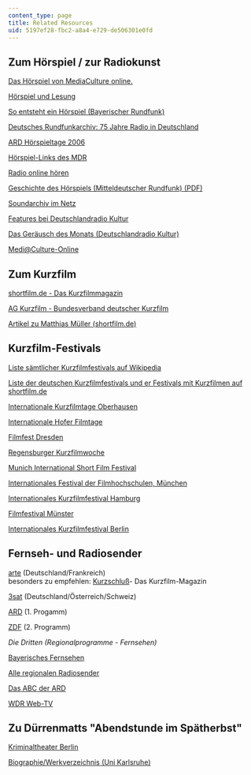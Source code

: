 ```yaml
---
content_type: page
title: Related Resources
uid: 5197ef28-fbc2-a8a4-e729-de506301e0fd
---
```


Zum Hörspiel / zur Radiokunst
-----------------------------

[Das Hörspiel von MediaCulture online.](http://www.mediaculture-online.de/Das_H_rspiel.44.0.html)

[Hörspiel und Lesung](http://www.ard.de/radio)

[So entsteht ein Hörspiel (Bayerischer Rundfunk)](http://www.br-online.de/)

[Deutsches Rundfunkarchiv: 75 Jahre Radio in Deutschland](http://www.dra.de/rundfunkgeschichte/75jahreradio/start.html)

[ARD Hörspieltage 2006](http://www.ard.de/radio)

[Hörspiel-Links des MDR](http://www.mdr.de/mdr-figaro/hoerspiel/139819.html)

[Radio online hören](http://web.ard.de/radio/radionet/index.php?ressort=hoerspiel)

[Geschichte des Hörspiels (Mitteldeutscher Rundfunk) (PDF)](https://www.hdm-stuttgart.de/~curdt/Hoerspiel_Szczypula.pdf)

[Soundarchiv im Netz](http://www.hoerspielbox.de/frameset.htm)

[Features bei Deutschlandradio Kultur](http://www.dradio.de/dkultur/sendungen/feature/)

[Das Geräusch des Monats (Deutschlandradio Kultur)](http://www.dradio.de/dkultur/sendungen/geraeusch/beitrag/)

[Medi@Culture-Online](http://www.mediaculture-online.de/)

Zum Kurzfilm
------------

[shortfilm.de - Das Kurzfilmmagazin](http://www.shortfilm.de/)

[AG Kurzfilm - Bundesverband deutscher Kurzfilm](http://www.ag-kurzfilm.de/)

[Artikel zu Matthias Müller (shortfilm.de)](http://www.kurzfilmtage.de/)

Kurzfilm-Festivals
------------------

[Liste sämtlicher Kurzfilmfestivals auf Wikipedia](http://de.wikipedia.org/wiki/Kurzfilmfestival)

[Liste der deutschen Kurzfilmfestivals und er Festivals mit Kurzfilmen auf shortfilm.de](http://www.shortfilm.de/index.php?id=473&L=0)

[Internationale Kurzfilmtage Oberhausen](http://www.kurzfilmtage.de/)

[Internationale Hofer Filmtage](http://www.hofer-filmtage.de/)

[Filmfest Dresden](https://web.archive.org/web/20110915100052/http://www.filmfest-dresden.de/en/filmanmeldung.html)

[Regensburger Kurzfilmwoche](http://www.regensburger-kurzfilmwoche.de/)

[Munich International Short Film Festival](http://www.muc-intl.de/)

[Internationales Festival der Filmhochschulen, München](http://www.filmschoolfest-munich.de/rc/HFF_DE/home/index.asp)

[Internationales Kurzfilmfestival Hamburg](http://www.shortfilm.com/index.php?id=ikffhome&L=0)

[Filmfestival Münster](https://web.archive.org/web/20131005035224/http://www.filmfestival.muenster.de/_2005_/)

[Internationales Kurzfilmfestival Berlin](http://www.interfilm.de/festival2009)

Fernseh- und Radiosender
------------------------

[arte](http://www.arte.tv/fr) (Deutschland/Frankreich)  
besonders zu empfehlen: [Kurzschluß](http://www.arte.tv/de/film/kurzschluss/184414.html)\- Das Kurzfilm-Magazin

[3sat](http://www.3sat.de/) (Deutschland/Österreich/Schweiz)

[ARD](http://www.daserste.de/) (1. Progamm)

[ZDF](http://www.zdf.de) (2. Programm)

_Die Dritten (Regionalprogramme - Fernsehen)_

[Bayerisches Fernsehen](http://www.br-online.de/)

[Alle regionalen Radiosender](https://web.archive.org/web/20130204160848/http://www.ard.de/radio/alle-wellen/-/id=135130/14o6sfo/index.html)

[Das ABC der ARD](http://www.ard.de/home/intern/fakten/abc-der-ard/ABC_der_ARD/175396/index.html)

[WDR Web-TV](http://www.wdr.de/themen/homepages/webtv.jhtml)

Zu Dürrenmatts "Abendstunde im Spätherbst"
------------------------------------------

[Kriminaltheater Berlin](http://www.kriminaltheater.de/ )

[Biographie/Werkverzeichnis (Uni Karlsruhe)](http://www.lehrer.uni-karlsruhe.de/~za874/homepage/duerrenmatt.htm)